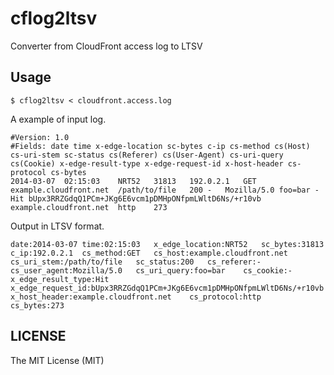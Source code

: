 cflog2ltsv
==========

Converter from CloudFront access log to LTSV

Usage
-----

```
$ cflog2ltsv < cloudfront.access.log
```

A example of input log.
```
#Version: 1.0
#Fields: date time x-edge-location sc-bytes c-ip cs-method cs(Host) cs-uri-stem sc-status cs(Referer) cs(User-Agent) cs-uri-query cs(Cookie) x-edge-result-type x-edge-request-id x-host-header cs-protocol cs-bytes
2014-03-07	02:15:03	NRT52	31813	192.0.2.1	GET	example.cloudfront.net	/path/to/file	200	-	Mozilla/5.0	foo=bar	-	Hit	bUpx3RRZGdqQ1PCm+JKg6E6vcm1pDMHpONfpmLWltD6Ns/+r10vb	example.cloudfront.net	http	273
```

Output in LTSV format.
```
date:2014-03-07	time:02:15:03	x_edge_location:NRT52	sc_bytes:31813	c_ip:192.0.2.1	cs_method:GET	cs_host:example.cloudfront.net	cs_uri_stem:/path/to/file	sc_status:200	cs_referer:-	cs_user_agent:Mozilla/5.0	cs_uri_query:foo=bar	cs_cookie:-	x_edge_result_type:Hit	x_edge_request_id:bUpx3RRZGdqQ1PCm+JKg6E6vcm1pDMHpONfpmLWltD6Ns/+r10vb	x_host_header:example.cloudfront.net	cs_protocol:http	cs_bytes:273
```

LICENSE
-------

The MIT License (MIT)
